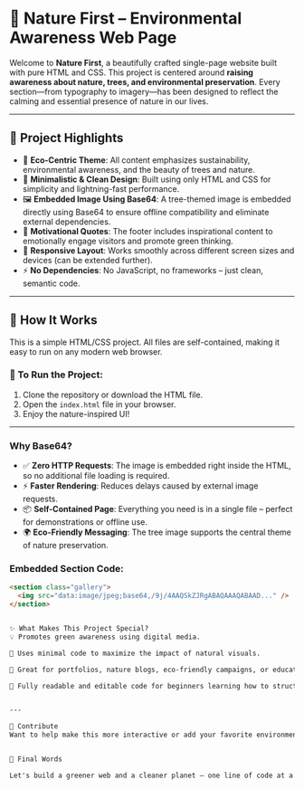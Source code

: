 # 🌿 Nature First – Environmental Awareness Web Page 

Welcome to **Nature First**, a beautifully crafted single-page website built with pure HTML and CSS. This project is centered around **raising awareness about nature, trees, and environmental preservation**. Every section—from typography to imagery—has been designed to reflect the calming and essential presence of nature in our lives.

---

## 📌 Project Highlights

- 🌳 **Eco-Centric Theme**: All content emphasizes sustainability, environmental awareness, and the beauty of trees and nature.
- 🎨 **Minimalistic & Clean Design**: Built using only HTML and CSS for simplicity and lightning-fast performance.
- 🖼️ **Embedded Image Using Base64**: A tree-themed image is embedded directly using Base64 to ensure offline compatibility and eliminate external dependencies.
- 💬 **Motivational Quotes**: The footer includes inspirational content to emotionally engage visitors and promote green thinking.
- 📱 **Responsive Layout**: Works smoothly across different screen sizes and devices (can be extended further).
- ⚡ **No Dependencies**: No JavaScript, no frameworks – just clean, semantic code.

---

## 🔧 How It Works

This is a simple HTML/CSS project. All files are self-contained, making it easy to run on any modern web browser.

### 🔗 To Run the Project:
1. Clone the repository or download the HTML file.
2. Open the `index.html` file in your browser.
3. Enjoy the nature-inspired UI!

---

### Why Base64?

- ✅ **Zero HTTP Requests**: The image is embedded right inside the HTML, so no additional file loading is required.
- ⚡ **Faster Rendering**: Reduces delays caused by external image requests.
- 📦 **Self-Contained Page**: Everything you need is in a single file – perfect for demonstrations or offline use.
- 🌍 **Eco-Friendly Messaging**: The tree image supports the central theme of nature preservation.

### Embedded Section Code:

```html
<section class="gallery">
  <img src="data:image/jpeg;base64,/9j/4AAQSkZJRgABAQAAAQABAAD..." />
</section>


✨ What Makes This Project Special?
💡 Promotes green awareness using digital media.

🌱 Uses minimal code to maximize the impact of natural visuals.

🎯 Great for portfolios, nature blogs, eco-friendly campaigns, or educational content on climate change and sustainability.

📖 Fully readable and editable code for beginners learning how to structure meaningful web content.


---

💚 Contribute
Want to help make this more interactive or add your favorite environmental quote? Contributions are welcome!


🌟 Final Words

Let's build a greener web and a cleaner planet – one line of code at a time! 🌍💻🌲


